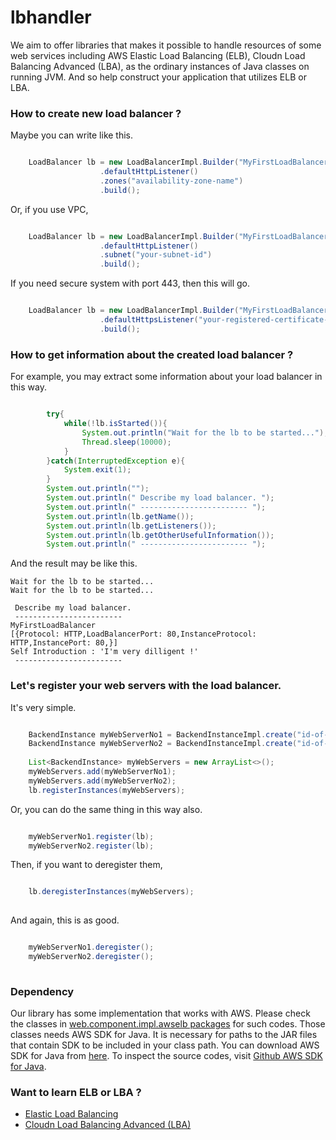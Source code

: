 lbhandler
=========

We aim to offer libraries that makes it possible to handle resources of some web services including AWS Elastic Load Balancing (ELB), Cloudn Load Balancing Advanced (LBA), as the ordinary instances of Java classes on running JVM. And so help construct your application that utilizes ELB or LBA.


### How to create new load balancer ?

Maybe you can write like this.

```java

    LoadBalancer lb = new LoadBalancerImpl.Builder("MyFirstLoadBalancer")
                    .defaultHttpListener()
                    .zones("availability-zone-name")
                    .build();

```

Or, if you use VPC,

```java

    LoadBalancer lb = new LoadBalancerImpl.Builder("MyFirstLoadBalancer")
                    .defaultHttpListener()
                    .subnet("your-subnet-id")
                    .build();

```

If you need secure system with port 443, then this will go.

```java

    LoadBalancer lb = new LoadBalancerImpl.Builder("MyFirstLoadBalancer")
                    .defaultHttpsListener("your-registered-certificate-id")
                    .build();

```

### How to get information about the created load balancer ?

For example, you may extract some information about your load balancer in this way.

```java

        try{
            while(!lb.isStarted()){
                System.out.println("Wait for the lb to be started...");
                Thread.sleep(10000);
            }
        }catch(InterruptedException e){
            System.exit(1);
        }
        System.out.println("");
        System.out.println(" Describe my load balancer. ");
        System.out.println(" ------------------------ ");
        System.out.println(lb.getName());
        System.out.println(lb.getListeners());
        System.out.println(lb.getOtherUsefulInformation());
        System.out.println(" ------------------------ ");

```

And the result may be like this.

    Wait for the lb to be started...
    Wait for the lb to be started...
    
     Describe my load balancer. 
     ------------------------ 
    MyFirstLoadBalancer
    [{Protocol: HTTP,LoadBalancerPort: 80,InstanceProtocol: HTTP,InstancePort: 80,}]
    Self Introduction : 'I'm very dilligent !'
     ------------------------ 


### Let's register your web servers with the load balancer.

It's very simple.

```java

    BackendInstance myWebServerNo1 = BackendInstanceImpl.create("id-of-you-web-server-no-1");
    BackendInstance myWebServerNo2 = BackendInstanceImpl.create("id-of-you-web-server-no-2");
    
    List<BackendInstance> myWebServers = new ArrayList<>();
    myWebServers.add(myWebServerNo1);
    myWebServers.add(myWebServerNo2);
    lb.registerInstances(myWebServers);

```

Or, you can do the same thing in this way also.

```java

    myWebServerNo1.register(lb);
    myWebServerNo2.register(lb);

```

Then, if you want to deregister them,

```java

    lb.deregisterInstances(myWebServers);
    
```

And again, this is as good.

```java

    myWebServerNo1.deregister();
    myWebServerNo2.deregister();
    
```

### Dependency

Our library has some implementation that works with AWS. Please check the classes in [web.component.impl.awselb packages](https://github.com/Hiroshi1978/lbhandler/tree/master/web/component/impl/awselb) for such codes. Those classes needs AWS SDK for Java. It is necessary for paths to the JAR files that contain SDK to be included in your class path.
You can download AWS SDK for Java from [here](https://aws.amazon.com/jp/sdkforjava/).
To inspect the source codes, visit [Github AWS SDK for Java](https://github.com/aws/aws-sdk-java).

### Want to learn ELB or LBA ?

 * [Elastic Load Balancing](http://aws.amazon.com/jp/elasticloadbalancing/)
 * [Cloudn Load Balancing Advanced (LBA)](http://www.ntt.com/cloudn/data/lba.html)
